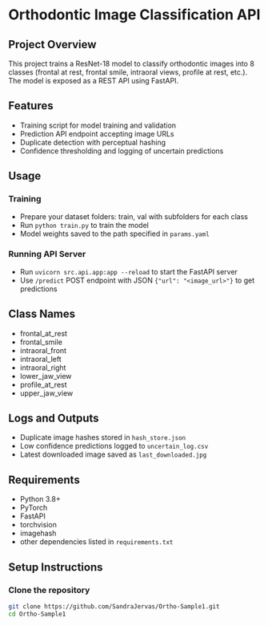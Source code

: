 # Orthodontic Image Classification API

## Project Overview
This project trains a ResNet-18 model to classify orthodontic images into 8 classes (frontal at rest, frontal smile, intraoral views, profile at rest, etc.). The model is exposed as a REST API using FastAPI.

## Features
- Training script for model training and validation
- Prediction API endpoint accepting image URLs
- Duplicate detection with perceptual hashing
- Confidence thresholding and logging of uncertain predictions

## Usage

### Training
- Prepare your dataset folders: train, val with subfolders for each class
- Run `python train.py` to train the model
- Model weights saved to the path specified in `params.yaml`

### Running API Server
- Run `uvicorn src.api.app:app --reload` to start the FastAPI server
- Use `/predict` POST endpoint with JSON `{"url": "<image_url>"}` to get predictions

## Class Names
- frontal_at_rest
- frontal_smile
- intraoral_front
- intraoral_left
- intraoral_right
- lower_jaw_view
- profile_at_rest
- upper_jaw_view

## Logs and Outputs
- Duplicate image hashes stored in `hash_store.json`
- Low confidence predictions logged to `uncertain_log.csv`
- Latest downloaded image saved as `last_downloaded.jpg`

## Requirements
- Python 3.8+
- PyTorch
- FastAPI
- torchvision
- imagehash
- other dependencies listed in `requirements.txt`

## Setup Instructions

### Clone the repository
```bash
git clone https://github.com/SandraJervas/Ortho-Sample1.git
cd Ortho-Sample1
